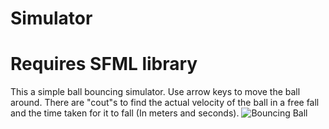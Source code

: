 # Simulator
# Requires SFML library
This a simple ball bouncing simulator. Use arrow keys to move the ball around. There are "cout"s to find the actual velocity of the ball in a free fall and the time taken for it to fall (In meters and seconds). 
![Bouncing Ball](https://github.com/Mubicool/Ball-Simulator/assets/62619170/ae83650e-645f-44df-9f89-973ee1d2b381)
